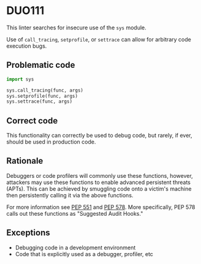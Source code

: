 # DUO111

This linter searches for insecure use of the `sys` module.

Use of `call_tracing`, `setprofile`, or `settrace` can allow for
arbitrary code execution bugs.

## Problematic code

```python
import sys

sys.call_tracing(func, args)
sys.setprofile(func, args)
sys.settrace(func, args)
```

## Correct code

This functionality can correctly be used to debug code, but rarely, if ever,
should be used in production code.

## Rationale

Debuggers or code profilers will commonly use these functions, however,
attackers may use these functions to enable advanced persistent threats (APTs).
This can be achieved by smuggling code onto a victim's machine then
persistently calling it via the above functions.

For more information see [PEP 551](https://www.python.org/dev/peps/pep-0551/)
and [PEP 578](https://www.python.org/dev/peps/pep-0578/). More specifically,
PEP 578 calls out these functions as "Suggested Audit Hooks."

## Exceptions

- Debugging code in a development environment
- Code that is explicitly used as a debugger, profiler, etc
